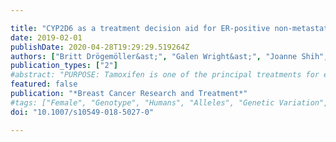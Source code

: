 ```yaml
---

title: "CYP2D6 as a treatment decision aid for ER-positive non-metastatic breast cancer patients: a systematic review with accompanying clinical practice guidelines"
date: 2019-02-01
publishDate: 2020-04-28T19:29:29.519264Z
authors: ["Britt Drögemöller&ast;", "Galen Wright&ast;", "Joanne Shih", "Jose Monzon", "Karen Gelmon", "Colin Ross", "Ursula Amstutz", "Bruce Carleton", "CPNDS Clinical Recommendations Group", "&ast;These authors contributed equally to the work"]
publication_types: ["2"]
#abstract: "PURPOSE: Tamoxifen is one of the principal treatments for estrogen receptor (ER)-positive breast cancer. Unfortunately, between 30 and 50% of patients receiving this hormonal therapy relapse. Since CYP2D6 genetic variants have been reported to play an important role in survival outcomes after treatment with tamoxifen, this study sought to summarize and critically appraise the available scientific evidence on this topic. METHODS: A systematic literature review was conducted to identify studies investigating associations between CYP2D6 genetic variation and survival outcomes after tamoxifen treatment. Critical appraisal of the retrieved scientific evidence was performed, and recommendations were developed for CYP2D6 genetic testing in the context of tamoxifen therapy. RESULTS: Although conflicting literature exists, the majority of the current evidence points toward CYP2D6 genetic variation affecting survival outcomes after tamoxifen treatment. Of note, review of the CYP2D6 genotyping assays used in each of the studies revealed the importance of comprehensive genotyping strategies to accurately predict CYP2D6 metabolizer phenotypes. CONCLUSIONS AND RECOMMENDATIONS: Critical appraisal of the literature provided evidence for the value of comprehensive CYP2D6 genotyping panels in guiding treatment decisions for non-metastatic ER-positive breast cancer patients. Based on this information, it is recommended that alternatives to standard tamoxifen treatments may be considered in CYP2D6 poor or intermediate metabolizers."
featured: false
publication: "*Breast Cancer Research and Treatment*"
#tags: ["Female", "Genotype", "Humans", "Alleles", "Genetic Variation", "Prognosis", "Pharmacogenetics", "Antineoplastic Agents", "Hormonal", "Biomarkers", "Tumor", "Breast Neoplasms", "Clinical Decision-Making", "Clinical practice guidelines", "Confounding Factors", "Epidemiologic", "CYP2D6", "Cytochrome P-450 CYP2D6", "Cytochrome P-450 CYP2D6 Inhibitors", "Disease Management", "Pharmacogenomics", "Practice Guidelines as Topic", "Receptors", "Estrogen", "Systematic review", "Tamoxifen"]
doi: "10.1007/s10549-018-5027-0"

---
```



